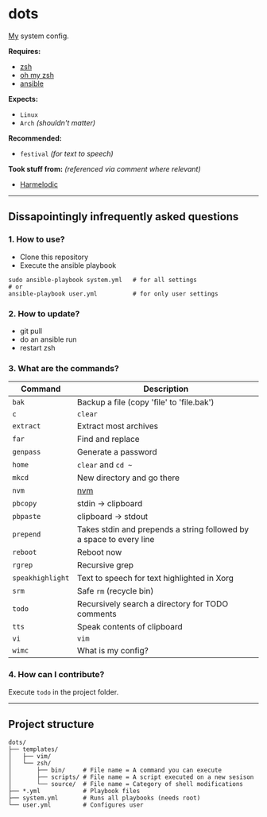 # **dots**

[My](https://github.com/Joe-Dowd) system config.

**Requires:** 
 - [zsh](https://sourceforge.net/projects/zsh)
 - [oh my zsh](https://github.com/ohmyzsh/ohmyzsh)
 - [ansible](https://www.ansible.com/)

**Expects:**
 - `Linux`
 - `Arch` *(shouldn't matter)*

**Recommended:**
 - `festival` *(for text to speech)*

**Took stuff from:** *(referenced via comment where relevant)*
- [Harmelodic](https://gitlab.com/Harmelodic/dots)

---

## Dissapointingly infrequently asked questions
### **1. How to use?**
 - Clone this repository
 - Execute the ansible playbook

```
sudo ansible-playbook system.yml   # for all settings
# or
ansible-playbook user.yml          # for only user settings
```

### **2. How to update?**
 - git pull
 - do an ansible run
 - restart zsh

### **3. What are the commands?**
| Command | Description |
| --- | ----------- |
| `bak` | Backup a file (copy 'file' to 'file.bak') |
| `c` | `clear` |
| `extract` | Extract most archives |
| `far` | Find and replace |
| `genpass` | Generate a password |
| `home` | `clear` and `cd ~` |
| `mkcd` | New directory and go there |
| `nvm` | [nvm](https://github.com/nvm-sh/nvm) |
| `pbcopy` | stdin -> clipboard |
| `pbpaste` | clipboard -> stdout |
| `prepend` | Takes stdin and prepends a string followed by a space to every line |
| `reboot` | Reboot now |
| `rgrep` | Recursive grep |
| `speakhighlight` | Text to speech for text highlighted in Xorg |
| `srm` | Safe `rm` (recycle bin) |
| `todo` | Recursively search a directory for TODO comments |
| `tts` | Speak contents of clipboard |
| `vi` | `vim` |
| `wimc` | What is my config? |


### **4. How can I contribute?**

Execute `todo` in the project folder.

---

## **Project structure**

```
dots/
├── templates/
│   ├── vim/
│   └── zsh/
│       ├── bin/     # File name = A command you can execute
│       ├── scripts/ # File name = A script executed on a new sesison
│       └── source/  # File name = Category of shell modifications
├── *.yml            # Playbook files
├── system.yml       # Runs all playbooks (needs root)
└── user.yml         # Configures user
```